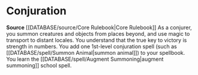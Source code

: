 ﻿---
id: '2'
name: Conjuration
rarity: Common
source: '[[DATABASE/source/Core Rulebook|Core Rulebook]]'
type: Wizard Arcane School

---
# Conjuration

**Source** [[DATABASE/source/Core Rulebook|Core Rulebook]] 
As a conjurer, you summon creatures and objects from places beyond, and use magic to transport to distant locales. You understand that the true key to victory is strength in numbers. You add one 1st-level conjuration spell (such as [[DATABASE/spell/Summon Animal|summon animal]]) to your spellbook. You learn the [[DATABASE/spell/Augment Summoning|augment summoning]] school spell.